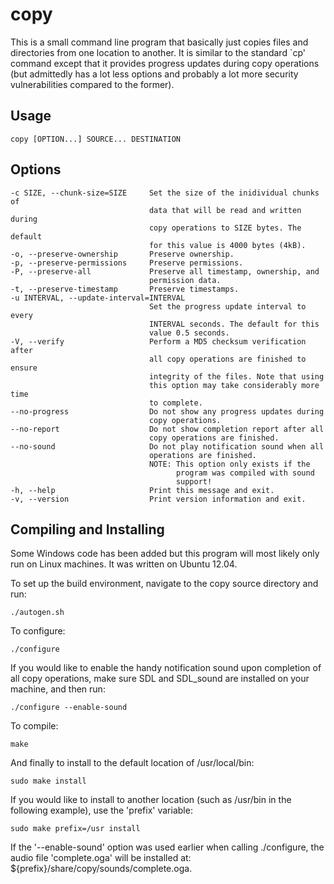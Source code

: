 copy
====
This is a small command line program that basically just copies files and
directories from one location to another. It is similar to the standard `cp'
command except that it provides progress updates during copy operations (but
admittedly has a lot less options and probably a lot more security
vulnerabilities compared to the former).

Usage
-----
    copy [OPTION...] SOURCE... DESTINATION

Options
-------
    -c SIZE, --chunk-size=SIZE     Set the size of the inidividual chunks of
                                   data that will be read and written during
                                   copy operations to SIZE bytes. The default
                                   for this value is 4000 bytes (4kB).
    -o, --preserve-ownership       Preserve ownership.
    -p, --preserve-permissions     Preserve permissions.
    -P, --preserve-all             Preserve all timestamp, ownership, and
                                   permission data.
    -t, --preserve-timestamp       Preserve timestamps.
    -u INTERVAL, --update-interval=INTERVAL
                                   Set the progress update interval to every
                                   INTERVAL seconds. The default for this
                                   value 0.5 seconds.
    -V, --verify                   Perform a MD5 checksum verification after
                                   all copy operations are finished to ensure
                                   integrity of the files. Note that using
                                   this option may take considerably more time
                                   to complete.
    --no-progress                  Do not show any progress updates during
                                   copy operations.
    --no-report                    Do not show completion report after all
                                   copy operations are finished.
    --no-sound                     Do not play notification sound when all
                                   operations are finished.
                                   NOTE: This option only exists if the
                                         program was compiled with sound
                                         support!
    -h, --help                     Print this message and exit.
    -v, --version                  Print version information and exit.

Compiling and Installing
------------------------
Some Windows code has been added but this program will most likely only run on
Linux machines. It was written on Ubuntu 12.04.

To set up the build environment, navigate to the copy source directory and
run:

    ./autogen.sh

To configure:

    ./configure

If you would like to enable the handy notification sound upon completion of
all copy operations, make sure SDL and SDL_sound are installed on your
machine, and then run:

    ./configure --enable-sound

To compile:

    make

And finally to install to the default location of /usr/local/bin:

    sudo make install

If you would like to install to another location (such as /usr/bin in the
following example), use the 'prefix' variable:

    sudo make prefix=/usr install

If the '--enable-sound' option was used earlier when calling ./configure, the
audio file 'complete.oga' will be installed at: ${prefix}/share/copy/sounds/complete.oga.
